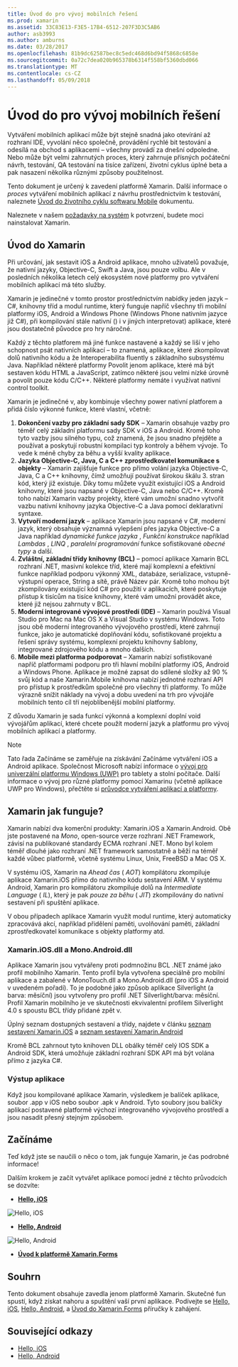 ```yaml
---
title: Úvod do pro vývoj mobilních řešení
ms.prod: xamarin
ms.assetid: 33C83E13-F3E5-17B4-6512-207F3D3C5AB6
author: asb3993
ms.author: amburns
ms.date: 03/28/2017
ms.openlocfilehash: 81b9dc62587bec8c5edc468d6bd94f5868c6858e
ms.sourcegitcommit: 0a72c7dea020b965378b6314f558bf5360dbd066
ms.translationtype: MT
ms.contentlocale: cs-CZ
ms.lasthandoff: 05/09/2018
---
```

# <a name="introduction-to-mobile-development"></a>Úvod do pro vývoj mobilních řešení

Vytváření mobilních aplikací může být stejně snadná jako otevírání až rozhraní IDE, vyvolání něco společně, provádění rychlé bit testování a odesílá na obchod s aplikacemi – všechny provádí za dnešní odpoledne. Nebo může být velmi zahrnutých proces, který zahrnuje přísných počáteční návrh, testování, QA testování na tisíce zařízení, životní cyklus úplné beta a pak nasazení několika různými způsoby použitelnost.

Tento dokument je určený k zavedení platformě Xamarin. Další informace o *proces* vytváření mobilních aplikací z návrhu prostřednictvím k testování, naleznete [Úvod do životního cyklu softwaru Mobile](~/cross-platform/get-started/introduction-to-mobile-sdlc.md) dokumentu.

Naleznete v našem [požadavky na systém](~/cross-platform/get-started/requirements.md#mac) k potvrzení, budete moci nainstalovat Xamarin.

## <a name="introduction-to-xamarin"></a>Úvod do Xamarin

Při určování, jak sestavit iOS a Android aplikace, mnoho uživatelů považuje, že nativní jazyky, Objective-C, Swift a Java, jsou pouze volbu. Ale v posledních několika letech celý ekosystém nové platformy pro vytváření mobilních aplikací má této služby.

Xamarin je jedinečné v tomto prostor prostřednictvím nabídky jeden jazyk – C#, knihovny tříd a modul runtime, který funguje napříč všechny tři mobilní platformy iOS, Android a Windows Phone (Windows Phone nativním jazyce již C#), při kompilování stále nativní () i v jiných interpretovat) aplikace, které jsou dostatečně původce pro hry náročné.

Každý z těchto platforem má jiné funkce nastavené a každý se liší v jeho schopnost psát nativních aplikací – to znamená, aplikace, které zkompilovat dolů nativního kódu a že Interoperabilita fluently s základního subsystému Java. Například některé platformy Povolit jenom aplikace, které má být sestaven kódu HTML a JavaScript, zatímco některé jsou velmi nízké úrovně a povolit pouze kódu C/C++. Některé platformy nemáte i využívat nativní control toolkit.

Xamarin je jedinečné v, aby kombinuje všechny power nativní platforem a přidá číslo výkonné funkce, které vlastní, včetně:

1.   **Dokončení vazby pro základní sady SDK** – Xamarin obsahuje vazby pro téměř celý základní platformu sady SDK v iOS a Android. Kromě toho tyto vazby jsou silného typu, což znamená, že jsou snadno přejděte a používat a poskytují robustní kompilaci typ kontroly a během vývoje. To vede k méně chyby za běhu a vyšší kvality aplikace.
1.   **Jazyka Objective-C, Java, C a C++ zprostředkovatel komunikace s objekty** – Xamarin zajišťuje funkce pro přímo volání jazyka Objective-C, Java, C a C++ knihovny, čímž umožňují používat širokou škálu 3. stran kód, který již existuje. Díky tomu můžete využít existující iOS a Android knihovny, které jsou napsané v Objective-C, Java nebo C/C++. Kromě toho nabízí Xamarin vazby projekty, které vám umožní snadno vytvořit vazbu nativní knihovny jazyka Objective-C a Java pomocí deklarativní syntaxe.
1.   **Vytvoří moderní jazyk** – aplikace Xamarin jsou napsané v C#, moderní jazyk, který obsahuje významná vylepšení přes jazyka Objective-C a Java například *dynamické funkce jazyka* ,  *Funkční konstrukce* například *Lambdas* , *LINQ* , *paralelní programování* funkce sofistikované *obecné typy*  a další.
1.   **Zvláštní, základní třídy knihovny (BCL)** – pomocí aplikace Xamarin BCL rozhraní .NET, masivní kolekce tříd, které mají komplexní a efektivní funkce například podporu výkonný XML, databáze, serializace, vstupně-výstupní operace, String a sítě, právě Název pár. Kromě toho mohou být zkompilovány existující kód C# pro použití v aplikacích, které poskytuje přístup k tisícům na tisíce knihovny, které vám umožní provádět akce, které již nejsou zahrnuty v BCL.
1.   **Moderní integrované vývojové prostředí (IDE)** – Xamarin používá Visual Studio pro Mac na Mac OS X a Visual Studio v systému Windows. Toto jsou obě moderní integrovaného vývojového prostředí, které zahrnují funkce, jako je automatické doplňování kódu, sofistikované projektu a řešení správy systému, komplexní projektu knihovny šablony, integrované zdrojového kódu a mnoho dalších.
1.   **Mobile mezi platforma podporovat** – Xamarin nabízí sofistikované napříč platformami podporu pro tři hlavní mobilní platformy iOS, Android a Windows Phone. Aplikace je možné zapsat do sdílené složky až 90 % svůj kód a naše Xamarin.Mobile knihovna nabízí jednotné rozhraní API pro přístup k prostředkům společné pro všechny tři platformy. To může výrazně snížit náklady na vývoj a dobu uvedení na trh pro vývojáře mobilních tento cíl tří nejoblíbenější mobilní platformy.


Z důvodu Xamarin je sada funkcí výkonná a komplexní doplní void vývojářům aplikací, které chcete použít moderní jazyk a platformu pro vývoj mobilních aplikací a platformy.


> [!NOTE]
> Tato řada Začínáme se zaměřuje na získávání Začínáme vytváření iOS a Android aplikace. Společnost Microsoft nabízí informace o [vývoj pro univerzální platformu Windows (UWP)](https://docs.microsoft.com/windows/uwp/develop/) pro tablety a stolní počítače. Další informace o vývoj pro různé platformy pomocí Xamarinu (včetně aplikace UWP pro Windows), přečtěte si [průvodce vytváření aplikací a platformy](~/cross-platform/app-fundamentals/building-cross-platform-applications/index.md).



## <a name="how-does-xamarin-work"></a>Xamarin jak funguje?

Xamarin nabízí dva komerční produkty: Xamarin.iOS a Xamarin.Android. Obě jste postavené na *Mono*, open-source verze rozhraní .NET Framework, závisí na publikované standardy ECMA rozhraní .NET. Mono byl kolem téměř dlouhé jako rozhraní .NET framework samostatně a běží na téměř každé vůbec platformě, včetně systému Linux, Unix, FreeBSD a Mac OS X.

V systému iOS, Xamarin na *Ahead čas* ( *AOT*) kompilátoru zkompiluje aplikace Xamarin.iOS přímo do nativního kódu sestavení ARM. V systému Android, Xamarin pro kompilátoru zkompiluje dolů na *Intermediate Language* ( *IL*), který je pak *pouze za běhu* ( *JIT*) zkompilovány do nativní sestavení při spuštění aplikace.

V obou případech aplikace Xamarin využít modul runtime, který automaticky zpracovává akcí, například přidělení paměti, uvolňování paměti, základní zprostředkovatel komunikace s objekty platformy atd.



### <a name="xamariniosdll-and-monoandroiddll"></a>Xamarin.iOS.dll a Mono.Android.dll

Aplikace Xamarin jsou vytvářeny proti podmnožinu BCL .NET známé jako profil mobilního Xamarin. Tento profil byla vytvořena speciálně pro mobilní aplikace a zabalené v MonoTouch.dll a Mono.Android.dll (pro iOS a Android v uvedeném pořadí). To je podobné jako způsob aplikace Silverlight (a barva: měsíční) jsou vytvořeny pro profil .NET Silverlight/barva: měsíční. Profil Xamarin mobilního je ve skutečnosti ekvivalentní profilem Silverlight 4.0 s spoustu BCL třídy přidané zpět v.

Úplný seznam dostupných sestavení a třídy, najdete v článku [seznam sestavení Xamarin.iOS](~/cross-platform/internals/available-assemblies.md) a [seznam sestavení Xamarin.Android](~/cross-platform/internals/available-assemblies.md)

Kromě BCL zahrnout tyto knihoven DLL obálky téměř celý IOS SDK a Android SDK, která umožňuje základní rozhraní SDK API má být volána přímo z jazyka C#.



### <a name="application-output"></a>Výstup aplikace

Když jsou kompilované aplikace Xamarin, výsledkem je balíček aplikace, soubor .app v iOS nebo soubor .apk v Android. Tyto soubory jsou balíčky aplikací postavené platformě výchozí integrovaného vývojového prostředí a jsou nasadit přesný stejným způsobem.



## <a name="getting-started"></a>Začínáme

Teď když jste se naučili o něco o tom, jak funguje Xamarin, je čas podrobné informace!

Dalším krokem je začít vytvářet aplikace pomocí jedné z těchto průvodcích se dozvíte:

* [**Hello, iOS**](~/ios/get-started/hello-ios/index.md)

![](introduction-to-mobile-development-images/ios.png "Hello, iOS")


* [**Hello, Android**](~/android/get-started/hello-android/index.md)

![](introduction-to-mobile-development-images/android.png "Hello, Android")


* [**Úvod k platformě Xamarin.Forms**](~/xamarin-forms/get-started/introduction-to-xamarin-forms.md)





## <a name="summary"></a>Souhrn

Tento dokument obsahuje zavedla jenom platformě Xamarin. Skutečné fun spustí, když získat nahoru a spuštění vaší první aplikace. Podívejte se [Hello, iOS](~/ios/get-started/hello-ios/index.md), [Hello, Android](~/android/get-started/hello-android/index.md), a [Úvod do Xamarin.Forms](~/xamarin-forms/get-started/introduction-to-xamarin-forms.md) příručky k zahájení.


## <a name="related-links"></a>Související odkazy

- [Hello, iOS](~/ios/get-started/hello-ios/index.md)
- [Hello, Android](~/android/get-started/hello-android/index.md)
